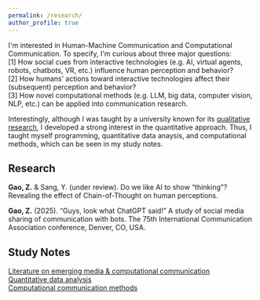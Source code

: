 ```yaml
---
permalink: /research/
author_profile: true
---
```


I'm interested in Human-Machine Communication and Computational Communication. To specify, I'm curious about three major questions:  
[1] How social cues from interactive technologies (e.g. AI, virtual agents, robots, chatbots, VR, etc.) influence human perception and behavior?  
[2] How humans’ actions toward interactive technologies affect their (subsequent) perception and behavior?  
[3] How novel computational methods (e.g. LLM, big data, computer vision, NLP, etc.) can be applied into communication research.   

Interestingly, although I was taught by a university known for its [qualitative research](https://www.gla.ac.uk/research/az/gumg/ourpurpose/), I developed a strong interest in the quantitative approach. Thus, I taught myself programming, quantitative data anaysis, and computational methods, which can be seen in my study notes.

Research
---
**Gao, Z.** & Sang, Y. (under review). Do we like AI to show “thinking”? Revealing the effect of Chain-of-Thought on human perceptions.  

**Gao, Z.** (2025). “Guys, look what ChatGPT said!” A study of social media sharing of communication with bots. The 75th International Communication Association conference, Denver, CO, USA.</p>


Study Notes
---
<a href="https://lv7w5nvrr9.feishu.cn/docx/DFmadtvlaoI4qYxjyQIc1y3enOe">Literature on emerging media & computational communication</a>  
<a href="https://lv7w5nvrr9.feishu.cn/docx/GycidyhvDo3HPoxRuGpcFxtknSf">Quantitative data analysis</a>  
<a href="https://lv7w5nvrr9.feishu.cn/docx/SmmBddmssoEIpExdIqNcSWyVnzc">Computational communication methods</a>



